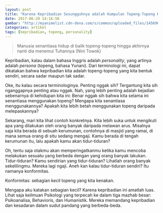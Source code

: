 ```yaml
---
layout: post
title: "Karena Kepribadian Sesungguhnya adalah Kumpulan Topeng-Topeng Kita"
date: 2017-06-20 14:16:50
gambar: "http://myanimelist.cdn-dena.com/s/common/uploaded_files/1456968363-b162b20256121c4b099b741995b2ce4b.jpeg"
categories: artikel
tags: [kepribadian, topeng, personality]
---
```


> Manusia senantiasa hidup di balik topeng-topeng hingga akhirnya nanti dia menemui Tuhannya (Nini Towok)

Kepribadian, kalau dalam bahasa Inggris adalah _personality_, yang artinya adalah _persona_ (topeng, bahasa Yunani). Dari terminologi ini, dapat dikatakan bahwa kepribadian kita adalah topeng-topeng yang kita bentuk sendiri, secara sadar maupun tak sadar.

Oke, itu kalau secara terminologinya. Penting nggak sih? Tergantung kita sih nganggapnya penting atau nggak. Nah, yang lebih penting adalah kejadian sebenarnya di kehidupan kita ini: Benar nggak sih bahwa kita selama ini senantiasa menggunakan topeng? Mengapa kita senantiasa menggunakannya? Apakah kita lebih betah menggunakan topeng daripada melepaskannya?

Sekarang, mari kita lihat contoh konkretnya. Kita lebih suka untuk mengikuti apa yang dilakukan oleh orang banyak daripada melawan arus. Misalnya saja kita berada di sebuah kerumunan, contohnya di masjid yang ramai, di mana semua orang di situ sedang mengaji. Kamu berada di tengah kerumunan itu, lalu apakah kamu akan tidur-tiduran?

Oh, tentu saja otakmu akan memperingatkanmu ketika kamu mencoba melakukan sesuatu yang berbeda dengan yang orang banyak lakukan. Tidur-tiduran? Kamu sendirian yang tidur-tiduran? Lihatlah orang banyak sekelilingmu. Mereka lagi ngaji. Aneh kan kalau tidur-tiduran sendiri? Itu namanya konformitas.

Konformitas: sebagian kecil topeng yang kita kenakan.

Mengapa aku katakan sebagian kecil? Karena kepribadian ini amatlah luas. Lihat saja keilmuan Psikologi yang terpecah ke dalam tiga mazhab besar: Psikoanalisa, Behavioris, dan Humanistik. Mereka memandang kepribadian dan kesadaran dalam sudut pandang yang berbeda-beda.